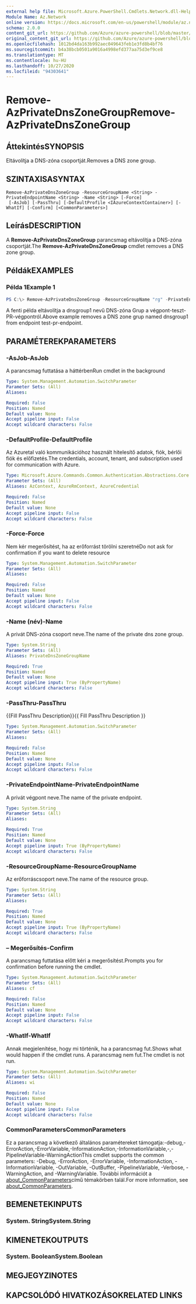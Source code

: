 ```yaml
---
external help file: Microsoft.Azure.PowerShell.Cmdlets.Network.dll-Help.xml
Module Name: Az.Network
online version: https://docs.microsoft.com/en-us/powershell/module/az.network/remove-azprivatednszonegroup
schema: 2.0.0
content_git_url: https://github.com/Azure/azure-powershell/blob/master/src/Network/Network/help/Remove-AzPrivateDnsZoneGroup.md
original_content_git_url: https://github.com/Azure/azure-powershell/blob/master/src/Network/Network/help/Remove-AzPrivateDnsZoneGroup.md
ms.openlocfilehash: 1012bd4da163b992aec049643feb1e3fd8b4bf76
ms.sourcegitcommit: b4a38bcb0501a9016a4998efd377aa75d3ef9ce8
ms.translationtype: MT
ms.contentlocale: hu-HU
ms.lasthandoff: 10/27/2020
ms.locfileid: "94303641"
---
```

# <span data-ttu-id="9d771-101">Remove-AzPrivateDnsZoneGroup</span><span class="sxs-lookup"><span data-stu-id="9d771-101">Remove-AzPrivateDnsZoneGroup</span></span>

## <span data-ttu-id="9d771-102">Áttekintés</span><span class="sxs-lookup"><span data-stu-id="9d771-102">SYNOPSIS</span></span>
<span data-ttu-id="9d771-103">Eltávolítja a DNS-zóna csoportját.</span><span class="sxs-lookup"><span data-stu-id="9d771-103">Removes a DNS zone group.</span></span>

## <span data-ttu-id="9d771-104">SZINTAXISA</span><span class="sxs-lookup"><span data-stu-id="9d771-104">SYNTAX</span></span>

```
Remove-AzPrivateDnsZoneGroup -ResourceGroupName <String> -PrivateEndpointName <String> -Name <String> [-Force]
 [-AsJob] [-PassThru] [-DefaultProfile <IAzureContextContainer>] [-WhatIf] [-Confirm] [<CommonParameters>]
```

## <span data-ttu-id="9d771-105">Leírás</span><span class="sxs-lookup"><span data-stu-id="9d771-105">DESCRIPTION</span></span>
<span data-ttu-id="9d771-106">A **Remove-AzPrivateDnsZoneGroup** parancsmag eltávolítja a DNS-zóna csoportját.</span><span class="sxs-lookup"><span data-stu-id="9d771-106">The **Remove-AzPrivateDnsZoneGroup** cmdlet removes a DNS zone group.</span></span> 

## <span data-ttu-id="9d771-107">Példák</span><span class="sxs-lookup"><span data-stu-id="9d771-107">EXAMPLES</span></span>

### <span data-ttu-id="9d771-108">Példa 1</span><span class="sxs-lookup"><span data-stu-id="9d771-108">Example 1</span></span>
```powershell
PS C:\> Remove-AzPrivateDnsZoneGroup -ResourceGroupName "rg" -PrivateEndpointName "test-pr-endpoint" -name dnsgroup1 
```

<span data-ttu-id="9d771-109">A fenti példa eltávolítja a dnsgroup1 nevű DNS-zóna Grup a végpont-teszt-PR-végpontról.</span><span class="sxs-lookup"><span data-stu-id="9d771-109">Above example removes a DNS zone grup named dnsgroup1 from endpoint test-pr-endpoint.</span></span>

## <span data-ttu-id="9d771-110">PARAMÉTEREK</span><span class="sxs-lookup"><span data-stu-id="9d771-110">PARAMETERS</span></span>

### <span data-ttu-id="9d771-111">-AsJob</span><span class="sxs-lookup"><span data-stu-id="9d771-111">-AsJob</span></span>
<span data-ttu-id="9d771-112">A parancsmag futtatása a háttérben</span><span class="sxs-lookup"><span data-stu-id="9d771-112">Run cmdlet in the background</span></span>

```yaml
Type: System.Management.Automation.SwitchParameter
Parameter Sets: (All)
Aliases:

Required: False
Position: Named
Default value: None
Accept pipeline input: False
Accept wildcard characters: False
```

### <span data-ttu-id="9d771-113">-DefaultProfile</span><span class="sxs-lookup"><span data-stu-id="9d771-113">-DefaultProfile</span></span>
<span data-ttu-id="9d771-114">Az Azuretal való kommunikációhoz használt hitelesítő adatok, fiók, bérlői fiók és előfizetés.</span><span class="sxs-lookup"><span data-stu-id="9d771-114">The credentials, account, tenant, and subscription used for communication with Azure.</span></span>

```yaml
Type: Microsoft.Azure.Commands.Common.Authentication.Abstractions.Core.IAzureContextContainer
Parameter Sets: (All)
Aliases: AzContext, AzureRmContext, AzureCredential

Required: False
Position: Named
Default value: None
Accept pipeline input: False
Accept wildcard characters: False
```

### <span data-ttu-id="9d771-115">-Force</span><span class="sxs-lookup"><span data-stu-id="9d771-115">-Force</span></span>
<span data-ttu-id="9d771-116">Nem kér megerősítést, ha az erőforrást törölni szeretné</span><span class="sxs-lookup"><span data-stu-id="9d771-116">Do not ask for confirmation if you want to delete resource</span></span>

```yaml
Type: System.Management.Automation.SwitchParameter
Parameter Sets: (All)
Aliases:

Required: False
Position: Named
Default value: None
Accept pipeline input: False
Accept wildcard characters: False
```

### <span data-ttu-id="9d771-117">-Name (név)</span><span class="sxs-lookup"><span data-stu-id="9d771-117">-Name</span></span>
<span data-ttu-id="9d771-118">A privát DNS-zóna csoport neve.</span><span class="sxs-lookup"><span data-stu-id="9d771-118">The name of the private dns zone group.</span></span>

```yaml
Type: System.String
Parameter Sets: (All)
Aliases: PrivateDnsZoneGroupName

Required: True
Position: Named
Default value: None
Accept pipeline input: True (ByPropertyName)
Accept wildcard characters: False
```

### <span data-ttu-id="9d771-119">-PassThru</span><span class="sxs-lookup"><span data-stu-id="9d771-119">-PassThru</span></span>
<span data-ttu-id="9d771-120">{{Fill PassThru Description}}</span><span class="sxs-lookup"><span data-stu-id="9d771-120">{{ Fill PassThru Description }}</span></span>

```yaml
Type: System.Management.Automation.SwitchParameter
Parameter Sets: (All)
Aliases:

Required: False
Position: Named
Default value: None
Accept pipeline input: False
Accept wildcard characters: False
```

### <span data-ttu-id="9d771-121">-PrivateEndpointName</span><span class="sxs-lookup"><span data-stu-id="9d771-121">-PrivateEndpointName</span></span>
<span data-ttu-id="9d771-122">A privát végpont neve.</span><span class="sxs-lookup"><span data-stu-id="9d771-122">The name of the private endpoint.</span></span>

```yaml
Type: System.String
Parameter Sets: (All)
Aliases:

Required: True
Position: Named
Default value: None
Accept pipeline input: True (ByPropertyName)
Accept wildcard characters: False
```

### <span data-ttu-id="9d771-123">-ResourceGroupName</span><span class="sxs-lookup"><span data-stu-id="9d771-123">-ResourceGroupName</span></span>
<span data-ttu-id="9d771-124">Az erőforráscsoport neve.</span><span class="sxs-lookup"><span data-stu-id="9d771-124">The name of the resource group.</span></span>

```yaml
Type: System.String
Parameter Sets: (All)
Aliases:

Required: True
Position: Named
Default value: None
Accept pipeline input: True (ByPropertyName)
Accept wildcard characters: False
```

### <span data-ttu-id="9d771-125">– Megerősítés</span><span class="sxs-lookup"><span data-stu-id="9d771-125">-Confirm</span></span>
<span data-ttu-id="9d771-126">A parancsmag futtatása előtt kéri a megerősítést.</span><span class="sxs-lookup"><span data-stu-id="9d771-126">Prompts you for confirmation before running the cmdlet.</span></span>

```yaml
Type: System.Management.Automation.SwitchParameter
Parameter Sets: (All)
Aliases: cf

Required: False
Position: Named
Default value: None
Accept pipeline input: False
Accept wildcard characters: False
```

### <span data-ttu-id="9d771-127">-WhatIf</span><span class="sxs-lookup"><span data-stu-id="9d771-127">-WhatIf</span></span>
<span data-ttu-id="9d771-128">Annak megjelenítése, hogy mi történik, ha a parancsmag fut.</span><span class="sxs-lookup"><span data-stu-id="9d771-128">Shows what would happen if the cmdlet runs.</span></span>
<span data-ttu-id="9d771-129">A parancsmag nem fut.</span><span class="sxs-lookup"><span data-stu-id="9d771-129">The cmdlet is not run.</span></span>

```yaml
Type: System.Management.Automation.SwitchParameter
Parameter Sets: (All)
Aliases: wi

Required: False
Position: Named
Default value: None
Accept pipeline input: False
Accept wildcard characters: False
```

### <span data-ttu-id="9d771-130">CommonParameters</span><span class="sxs-lookup"><span data-stu-id="9d771-130">CommonParameters</span></span>
<span data-ttu-id="9d771-131">Ez a parancsmag a következő általános paramétereket támogatja:-debug,-ErrorAction,-ErrorVariable,-InformationAction,-InformationVariable,-,-PipelineVariable-WarningAction</span><span class="sxs-lookup"><span data-stu-id="9d771-131">This cmdlet supports the common parameters: -Debug, -ErrorAction, -ErrorVariable, -InformationAction, -InformationVariable, -OutVariable, -OutBuffer, -PipelineVariable, -Verbose, -WarningAction, and -WarningVariable.</span></span> <span data-ttu-id="9d771-132">További információt a [about_CommonParameters](http://go.microsoft.com/fwlink/?LinkID=113216)című témakörben talál.</span><span class="sxs-lookup"><span data-stu-id="9d771-132">For more information, see [about_CommonParameters](http://go.microsoft.com/fwlink/?LinkID=113216).</span></span>

## <span data-ttu-id="9d771-133">BEMENETEK</span><span class="sxs-lookup"><span data-stu-id="9d771-133">INPUTS</span></span>

### <span data-ttu-id="9d771-134">System. String</span><span class="sxs-lookup"><span data-stu-id="9d771-134">System.String</span></span>

## <span data-ttu-id="9d771-135">KIMENETEK</span><span class="sxs-lookup"><span data-stu-id="9d771-135">OUTPUTS</span></span>

### <span data-ttu-id="9d771-136">System. Boolean</span><span class="sxs-lookup"><span data-stu-id="9d771-136">System.Boolean</span></span>

## <span data-ttu-id="9d771-137">MEGJEGYZI</span><span class="sxs-lookup"><span data-stu-id="9d771-137">NOTES</span></span>

## <span data-ttu-id="9d771-138">KAPCSOLÓDÓ HIVATKOZÁSOK</span><span class="sxs-lookup"><span data-stu-id="9d771-138">RELATED LINKS</span></span>
